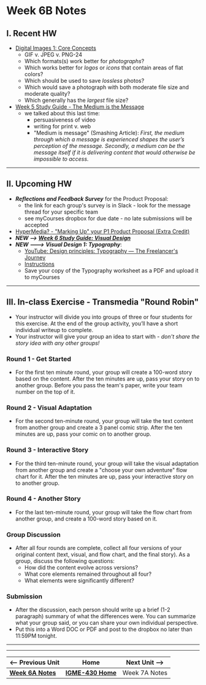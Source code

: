 # Week 6B Notes

## I. Recent HW
- [Digital Images 1: Core Concepts](https://docs.google.com/document/d/11qw25yxtDBrB0UtdIWe93Mqi_u6gbsYE/edit?usp=sharing&amp;ouid=102147966520281822162&amp;rtpof=true&amp;sd=true/copy)
  - GIF v. JPEG v. PNG-24
  - Which formats(s) work better for *photographs*?
  - Which works better for *logos* or *icons* that contain areas of flat colors?
  - Which should be used to save *lossless* photos?
  - Which would save a photograph with both moderate file size and moderate quality?
  - Which generally has the *largest* file size?
- [Week 5 Study Guide - The Medium is the Message](https://docs.google.com/document/d/1S7uE_dgrYcHWqzDImetcPAd2Q_1n3F_8-eLIfb-h9mI/copy)
  - we talked about this last time:
    - persuasiveness of video
    - writing for print v. web
    - "Medium is message" (Smashing Article): *First, the medium through which a message is experienced shapes the user’s perception of the message. Secondly, a medium can be the message itself if it is delivering content that would otherwise be impossible to access.*

---

## II. Upcoming HW
- ***Reflections and Feedback Survey*** for the Product Proposal:
  - the link for each group's survey is in Slack - look for the message thread for your specific team
  - see myCourses dropbox for due date - no late submissions will be accepted
- [HyperMedia? - "Marking Up" your P1 Product Proposal (Extra Credit)](../exercises/hypermedia.md)
- ***NEW -->*** [***Week 6 Study Guide: Visual Design***](https://docs.google.com/document/d/14oI7kb8EDRQruHPqxgt4ObKOeYWzOlwY84fpElP_DYY/edit#heading=h.zh50ne9gq5he)
- ***NEW --->*** ***Visual Design 1: Typography***:
  - [YouTube: Design principles: Typography — The Freelancer's Journey](https://www.youtube.com/watch?v=yom0nogFN3k)
  - [Instructions](https://docs.google.com/document/d/1QFFXwnVxKJTwE5jtdRR-pYRDlGtGyXkR9Lix8-91Sqg/edit)
  - Save your copy of the Typography worksheet as a PDF and upload it to myCourses

---

## III. In-class Exercise - Transmedia "Round Robin"


- Your instructor will divide you into groups of three or four students for this exercise. At the end of the group activity, you’ll have a short individual writeup to complete.
- Your instructor will give your group an idea to start with - *don't share the story idea with any other groups!*

### Round 1 - Get Started
- For the first ten minute round, your group will create a 100-word story based on the content. After the ten minutes are up, pass your story on to another group. Before you pass the team's paper, write your team number on the top of it.

### Round 2 - Visual Adaptation
- For the second ten-minute round, your group will take the text content from another group and create a 3 panel comic strip. After the ten minutes are up, pass your comic on to another group.

### Round 3 - Interactive Story
- For the third ten-minute round, your group will take the visual adaptation from another group and create a "choose your own adventure" flow chart for it. After the ten minutes are up, pass your interactive story on to another group.

### Round 4 - Another Story
- For the last ten-minute round, your group will take the flow chart from another group, and create a 100-word story based on it.

### Group Discussion
- After all four rounds are complete, collect all four versions of your original content (text, visual, and flow chart, and the final story). As a group, discuss the following questions:
  - How did the content evolve across versions?
  - What core elements remained throughout all four?
  - What elements were significantly different?

### Submission
- After the discussion, each person should write up a brief (1-2 paragraph) summary of what the differences were. You can summarize what your group said, or you can share your own individual perspective.
- Put this into a Word DOC or PDF and post to the dropbox no later than 11:59PM tonight.

  


---
---

| <-- Previous Unit | Home | Next Unit -->
| --- | --- | --- 
|  [**Week 6A Notes**](6A.md)  |  [**IGME-430 Home**](../) | Week 7A Notes

